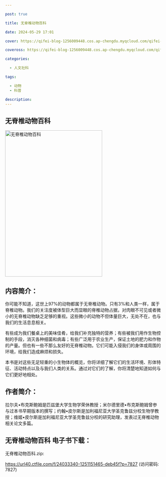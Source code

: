 ```yaml
---

post: true

title: 无脊椎动物百科

date: 2024-05-29 17:01

cover: https://qifei-blog-1256009448.cos.ap-chengdu.myqcloud.com/qifei-blog/654add89c458853aef315fdd.jpg

coveross: https://qifei-blog-1256009448.cos.ap-chengdu.myqcloud.com/qifei-blog/654add89c458853aef315fdd.jpg

categories:

  - 人文社科

tags:

  - 动物
  - 科普

description:
---
```


## 无脊椎动物百科
<img alt="无脊椎动物百科 " class="aligncenter loading" data-was-processed="true" decoding="async" fetchpriority="high" height="471" src="https://qifei-blog-1256009448.cos.ap-chengdu.myqcloud.com/qifei-blog/654add89c458853aef315fdd.jpg " style="cursor: zoom-in;" width="314"/>

## 内容简介：

你可能不知道，这世上97%的动物都属于无脊椎动物。只有3%和人类一样，属于脊椎动物。我们的关注度被体型巨大而显眼的脊椎动物占据，对肉眼不可见或者微小的无脊椎动物缺乏足够的重视。这些微小的动物不但体量巨大，无处不在，也与我们的生活息息相关。

有些成为我们餐桌上的美味佳肴，给我们补充独特的营养；有些被我们用作生物控制的手段，消灭各种细菌和病毒；有些广泛用于农业生产，保证土地的肥力和作物的产量。但也有一些不那么友好的无脊椎动物。它们可能入侵我们的身体或周围的环境，给我们造成麻烦和损失。

本书是对这些无足轻重的小生物体的概览，你将详细了解它们的生活环境、形体特征、活动特点以及与我们人类的关系。通过对它们的了解，你将清楚地知道如何与它们更好地相处。

## 作者简介：

拉尔夫•布克斯鲍姆是匹兹堡大学生物学荣休教授；米尔德里德•布克斯鲍姆曾参与过本书早期版本的撰写；约翰•皮尔斯是加利福尼亚大学圣克鲁兹分校生物学教授；维姬•皮尔斯是加利福尼亚大学圣克鲁兹分校的研究助理，发表过无脊椎动物相关论文多篇。

## 无脊椎动物百科 电子书下载：

无脊椎动物百科.zip: 

https://url40.ctfile.com/f/24033340-1251151465-deb45f?p=7827 (访问密码: 7827)
